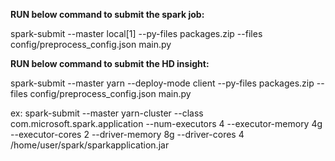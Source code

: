**RUN below command to submit the spark job:**

spark-submit --master local[1] --py-files packages.zip --files config/preprocess_config.json main.py 

**RUN below command to submit the HD insight:**

spark-submit --master yarn --deploy-mode client --py-files packages.zip  --files config/preprocess_config.json main.py


ex:
spark-submit --master yarn-cluster --class com.microsoft.spark.application --num-executors 4 --executor-memory 4g --executor-cores 2 --driver-memory 8g --driver-cores 4 /home/user/spark/sparkapplication.jar

